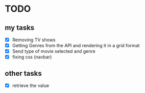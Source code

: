 # TODO

## my tasks

- [X] Removing TV shows
- [X] Getting Genres from the API and rendering it in a grid format
- [X] Send type of movie selected and genre
- [X] fixing css (navbar)

## other tasks

- [X] retrieve the value